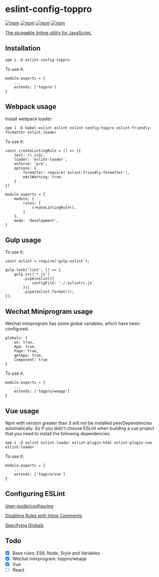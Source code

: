 # eslint-config-toppro

[![npm](https://img.shields.io/badge/license-MIT-yellowgreen.svg)]()
[![npm](https://img.shields.io/badge/node-%3E%3D8-blue.svg)]()
[![npm](https://img.shields.io/badge/npm-v6.4.1-yellow.svg)]()
[![npm](https://img.shields.io/badge/ESLint-5.9.0-red.svg)]()

[The pluggable linting utility for JavaScript.](https://eslint.org/)

## Installation

```
npm i -D eslint-config-toppro
```

To use it:

```
module.exports = {
    ...
    extends: ['toppro']
}
```

## Webpack usage

Install webpack loader:

```
npm i -D babel-eslint eslint eslint-config-toppro eslint-friendly-formatter eslint-loader
```

To use it:

```
const createLintingRule = () => ({
    test: /\.js$/,
    loader: 'eslint-loader',
    enforce: 'pre',
    options: {
        formatter: require('eslint-friendly-formatter'),
        emitWarning: true,
    }
})

module.exports = {
    module: {
        rules: [
            createLintingRule(),
        ]
    },
    mode: 'development',
}
```

## Gulp usage

To use it:

```
const eslint = require('gulp-eslint');

gulp.task('lint', () => {
    gulp.src('*.js')
        .pipe(eslint({
            configFile: './.eslintrc.js'
        }))
        .pipe(eslint.format());
});
```

## Wechat Miniprogram usage

Wechat miniprogram has some global variables, which have been configured.

```
globals: {
    wx: true,
    App: true,
    Page: true,
    getApp: true,
    Component: true
}
```

To use it:

```
module.exports = {
    ...
    extends: ['toppro/weapp']
}
```

## Vue usage

Npm with version greater than 3 will not be installed peerDependencies automatically. So if you didn't choose ESLint when building a vue project that you need to install the following dependencies.

```
npm i -D eslint eslint-loader eslint-plugin-html eslint-plugin-vue eslint-loader
```

To use it:

```
module.exports = {
    ...
    extends: ['toppro/vue']
}
```

## Configuring ESLint

[User-guide/configuring](https://eslint.org/docs/user-guide/configuring)

[Disabling Rules with Inline Comments](https://eslint.org/docs/user-guide/configuring#disabling-rules-with-inline-comments)

[Specifying Globals](https://eslint.org/docs/user-guide/configuring#specifying-globals)

## Todo

- [X] Base rules: ES6, Node, Style and Variables
- [X] Wechat miniprogram: toppro/weapp
- [x] Vue
- [ ] React
